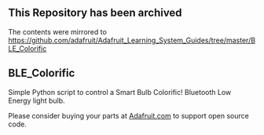 ## This Repository has been archived
The contents were mirrored to https://github.com/adafruit/Adafruit_Learning_System_Guides/tree/master/BLE_Colorific

## BLE_Colorific
Simple Python script to control a Smart Bulb Colorific! Bluetooth Low Energy light bulb.

Please consider buying your parts at [Adafruit.com](https://www.adafruit.com) to support open source code.
